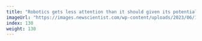 ```yaml
---
title: "Robotics gets less attention than it should given its potential impact"
imageUrl: "https://images.newscientist.com/wp-content/uploads/2023/06/13141218/SEI_159530819.jpg?width=600"
index: 130
weight: 130
---
```

